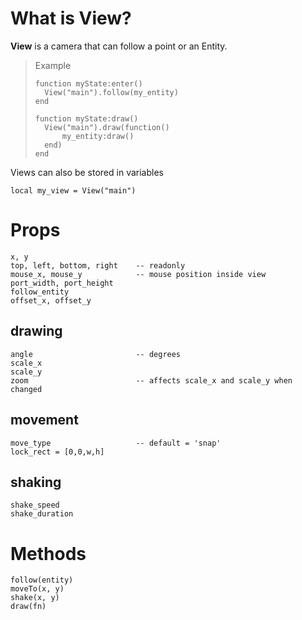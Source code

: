 # What is View?

**View** is a camera that can follow a point or an Entity.

>Example
>```
>function myState:enter()
>	View("main").follow(my_entity)
>end
>
>function myState:draw()
>	View("main").draw(function()
>		my_entity:draw()
>	end)
>end
>```

Views can also be stored in variables

`local my_view = View("main")`

# Props

```
x, y
top, left, bottom, right	-- readonly
mouse_x, mouse_y			-- mouse position inside view
port_width, port_height
follow_entity
offset_x, offset_y
```

## drawing 

```
angle						-- degrees
scale_x
scale_y
zoom						-- affects scale_x and scale_y when changed
```

## movement

```
move_type					-- default = 'snap'
lock_rect = [0,0,w,h]
```

## shaking

```
shake_speed
shake_duration
```

# Methods

```
follow(entity)
moveTo(x, y)
shake(x, y)
draw(fn)
```